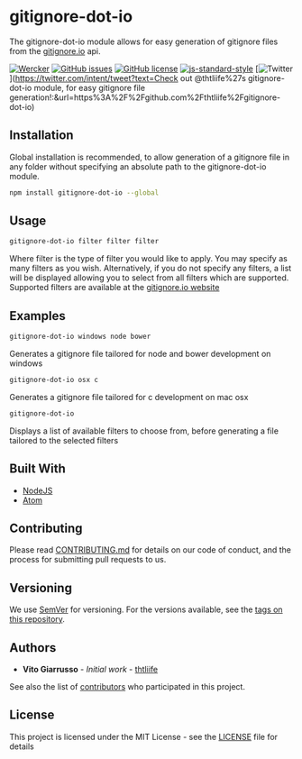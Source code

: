 # gitignore-dot-io

The gitignore-dot-io module allows for easy generation of gitignore files from
the [gitignore.io](http://www.gitignore.io) api.

[![Wercker](https://img.shields.io/wercker/ci/wercker/docs.svg?maxAge=2592000)](https://github.com/thtliife/gitignore-dot-io)
[![GitHub issues](https://img.shields.io/github/issues/thtliife/gitignore-dot-io.svg)](https://github.com/thtliife/gitignore-dot-io/issues)
[![GitHub license](https://img.shields.io/badge/license-MIT-blue.svg)](https://raw.githubusercontent.com/thtliife/gitignore-dot-io/master/LICENSE)
[![js-standard-style](https://img.shields.io/badge/code%20style-standard-brightgreen.svg)](http://standardjs.com/)
[![Twitter](https://img.shields.io/twitter/url/https/github.com/thtliife/gitignore-dot-io.svg?style=social)](https://twitter.com/intent/tweet?text=Check out @thtliife%27s gitignore-dot-io module, for easy gitignore file generation!:&url=https%3A%2F%2Fgithub.com%2Fthtliife%2Fgitignore-dot-io)

## Installation

Global installation is recommended, to allow generation of a gitignore file in
any folder without specifying an absolute path to the gitignore-dot-io module.

```bash
npm install gitignore-dot-io --global
```

## Usage

  ```bash
  gitignore-dot-io filter filter filter
  ```

  Where filter is the type of filter you would like to apply.
  You may specify as many filters as you wish.
  Alternatively, if you do not specify any filters, a list will be displayed
  allowing you to select from all filters which are supported.
  Supported filters are available at the [gitignore.io website](https://www.gitignore.io/api/list)

## Examples

```bash
gitignore-dot-io windows node bower
```

Generates a gitignore file tailored for node and bower development on windows

```bash
gitignore-dot-io osx c
```

Generates a gitignore file tailored for c development on mac osx

```bash
gitignore-dot-io
```

Displays a list of available filters to choose from, before generating a file
tailored to the selected filters

## Built With

*   [NodeJS](http://nodejs.org)
*   [Atom](https://atom.io)

## Contributing

Please read [CONTRIBUTING.md](CONTRIBUTING.md) for details on our code of
conduct, and the process for submitting pull requests to us.

## Versioning

We use [SemVer](http://semver.org/) for versioning. For the versions available,
see the [tags on this repository](https://github.com/thtliife/gitignore-dot-io/tags).

## Authors

*   **Vito Giarrusso** - *Initial work* - [thtliife](https://github.com/thtliife)

See also the list of [contributors](https://github.com/thtliife/gitignore-dot-io/contributors)
who participated in this project.

## License

This project is licensed under the MIT License - see the [LICENSE](LICENSE)
file for details
